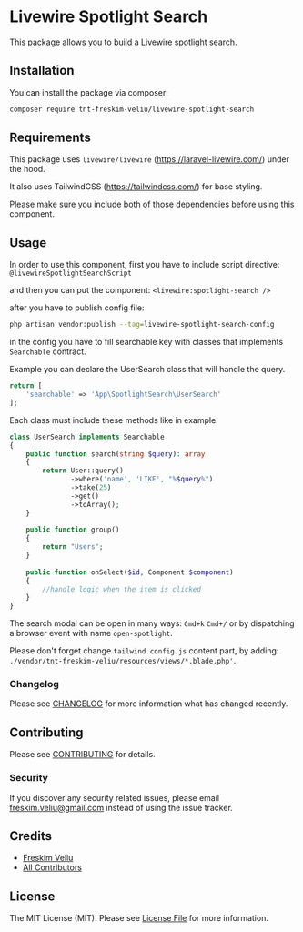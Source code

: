 # Livewire Spotlight Search

This package allows you to build a Livewire spotlight search.

## Installation

You can install the package via composer:

```bash
composer require tnt-freskim-veliu/livewire-spotlight-search
```

## Requirements

This package uses `livewire/livewire` (https://laravel-livewire.com/) under the hood.

It also uses TailwindCSS (https://tailwindcss.com/) for base styling.

Please make sure you include both of those dependencies before using this component.

## Usage

In order to use this component, first you have to include script directive:
`@livewireSpotlightSearchScript`

and then you can put the component: `<livewire:spotlight-search />`

after you have to publish config file:
``` bash
php artisan vendor:publish --tag=livewire-spotlight-search-config
```
in the config you have to fill searchable key with classes that implements ``Searchable`` contract.

Example you can declare the UserSearch class that will handle the query.
``` php
return [
    'searchable' => 'App\SpotlightSearch\UserSearch'
];
```

Each class must include these methods like in example:

``` php
class UserSearch implements Searchable
{
    public function search(string $query): array
    {
        return User::query()
               ->where('name', 'LIKE', "%$query%")
               ->take(25)
               ->get()
               ->toArray();
    }
    
    public function group()
    {
        return "Users";
    }
    
    public function onSelect($id, Component $component)
    {
        //handle logic when the item is clicked
    }
}
```

The search modal can be open in many ways: 
``Cmd+k``
``Cmd+/`` or by dispatching a browser event with name `open-spotlight`.

Please don't forget change `tailwind.config.js` content part, by adding:
`./vendor/tnt-freskim-veliu/resources/views/*.blade.php'`.

### Changelog

Please see [CHANGELOG](CHANGELOG.md) for more information what has changed recently.

## Contributing

Please see [CONTRIBUTING](CONTRIBUTING.md) for details.

### Security

If you discover any security related issues, please email freskim.veliu@gmail.com instead of using the issue tracker.

## Credits

- [Freskim Veliu](https://github.com/tnt-freskim-veliu)
- [All Contributors](../../contributors)

## License

The MIT License (MIT). Please see [License File](LICENSE.md) for more information.
